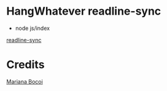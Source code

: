 # HangWhatever readline-sync

* node js/index

[readline-sync](https://www.npmjs.com/package/readline-sync)

# Credits

[Mariana Bocoi](https://github.com/nicevo/Node.js/tree/example-week-2/week2/example)